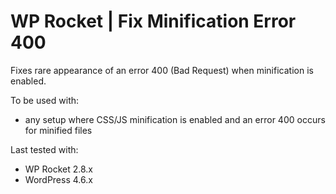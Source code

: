 # WP Rocket | Fix Minification Error 400

Fixes rare appearance of an error 400 (Bad Request) when minification is enabled.

To be used with:
* any setup where CSS/JS minification is enabled and an error 400 occurs for minified files

Last tested with:
* WP Rocket 2.8.x
* WordPress 4.6.x
